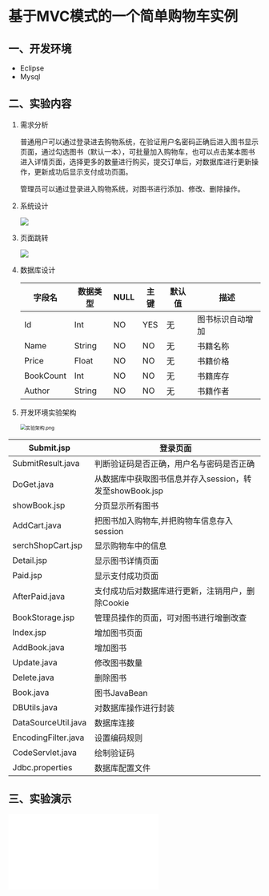 # 基于MVC模式的一个简单购物车实例

##  一、开发环境

- Eclipse
- Mysql

## 二、实验内容

1. 需求分析

   普通用户可以通过登录进去购物系统，在验证用户名密码正确后进入图书显示页面，通过勾选图书（默认一本），可批量加入购物车，也可以点击某本图书进入详情页面，选择更多的数量进行购买，提交订单后，对数据库进行更新操作，更新成功后显示支付成功页面。

   管理员可以通过登录进入购物系统，对图书进行添加、修改、删除操作。

2. 系统设计

   [![](https://mermaid.ink/img/eyJjb2RlIjoiZ3JhcGggVERcblx0QShMb2dpbiBpbikgLS0-IEJ76aqM6K-B56CB5piv5ZCm5q2j56GufVxuXHRCIC0tPiB8Tm98QVxuXHRCIC0tPiB8WWVzfEN755So5oi35ZCN5LiO5a-G56CB5piv5ZCm5q2j56GufVxuXHRDIC0tPiB8Tm98QVxuXHRDIC0tPiBEW1Nob3cgYm9vayBsaXN0XVxuXHREIC0tPiB8Q2xpY2sgc2hvcENhcnQgYnV0dG9ufEVbU2hvdyBzaG9wQ2FydCBpbmZvXVxuXHREIC0tPiB8Q2xpY2sgbW9yZSBkZXRhaWx8RltTaG93IGJvb2sgcHJpY2UgcXVhbnRpdHkgYXV0aG9yXVxuXHRFIC0tPnxDbGljayBCdXkgYnV0dG9ufEdbVXBkYXRlIGRhdGViYXNlLGRpc3BsYXkgcGF5bWVudCBzdWNjZXNzIGluZm9dXG5cdEUgLS0-fENsaWNrIEJhY2sgYnV0dG9ufCBEXG5cdEYgLS0-fENsaWNrIEJ1eSBidXR0b258IEdcblx0RiAtLT58Q2xpY2sgQmFjayBidXR0b258IERcblx0RyAtLT4gSChMb2dpbiBvdXQpXG5cbmNsYXNzRGVmIGNsYXNzTmFtZSBmaWxsOiNmZmNjMDAsc3Ryb2tlOiMwMDAsc3Ryb2tlLXdpZHRoOjJweCxmb250LWZhbWlseTpjb25zb2xhcztcbmNsYXNzIEEsQixDLEQsRSxGLEcsSCBjbGFzc05hbWU7XG5cdFxuXHRcdCIsIm1lcm1haWQiOnsidGhlbWUiOiJkZWZhdWx0In19)](https://mermaid-js.github.io/mermaid-live-editor/#/edit/eyJjb2RlIjoiZ3JhcGggVERcblx0QShMb2dpbiBpbikgLS0-IEJ76aqM6K-B56CB5piv5ZCm5q2j56GufVxuXHRCIC0tPiB8Tm98QVxuXHRCIC0tPiB8WWVzfEN755So5oi35ZCN5LiO5a-G56CB5piv5ZCm5q2j56GufVxuXHRDIC0tPiB8Tm98QVxuXHRDIC0tPiBEW1Nob3cgYm9vayBsaXN0XVxuXHREIC0tPiB8Q2xpY2sgc2hvcENhcnQgYnV0dG9ufEVbU2hvdyBzaG9wQ2FydCBpbmZvXVxuXHREIC0tPiB8Q2xpY2sgbW9yZSBkZXRhaWx8RltTaG93IGJvb2sgcHJpY2UgcXVhbnRpdHkgYXV0aG9yXVxuXHRFIC0tPnxDbGljayBCdXkgYnV0dG9ufEdbVXBkYXRlIGRhdGViYXNlLGRpc3BsYXkgcGF5bWVudCBzdWNjZXNzIGluZm9dXG5cdEUgLS0-fENsaWNrIEJhY2sgYnV0dG9ufCBEXG5cdEYgLS0-fENsaWNrIEJ1eSBidXR0b258IEdcblx0RiAtLT58Q2xpY2sgQmFjayBidXR0b258IERcblx0RyAtLT4gSChMb2dpbiBvdXQpXG5cbmNsYXNzRGVmIGNsYXNzTmFtZSBmaWxsOiNmZmNjMDAsc3Ryb2tlOiMwMDAsc3Ryb2tlLXdpZHRoOjJweCxmb250LWZhbWlseTpjb25zb2xhcztcbmNsYXNzIEEsQixDLEQsRSxGLEcsSCBjbGFzc05hbWU7XG5cdFxuXHRcdCIsIm1lcm1haWQiOnsidGhlbWUiOiJkZWZhdWx0In19)
   
   
   
3. 页面跳转

   

   [![](https://mermaid.ink/img/eyJjb2RlIjoiZ3JhcGggVERcblx0QShTdWJtaS5qc3ApIC0tPiBCKFN1Ym1pdFJlc3VsdC5qYXZhKVxuXHRCIC0tPiBDKERvZ2V0LmphdmEpXG5cdEMgLS0-IEQoU2hvd2Jvb2suanNwP3N0YXJ0PTEpXG5cdEQgLS0-RShBZGRDYXJ0LmphdmEpXG5cdEQgLS0-RihEZXRhaWwuanNwKVxuXHRGIC0tPkRcblx0Ri0tPkVcblx0RSAtLT5HKFNlcmNoU2hvcENhcnQuanNwKVxuXHRHIC0tPkRcblx0Ry0tPkgoQWZ0ZXJQYWlkLmphdmEpXG5cdEgtLT5JKFBhaWQuanNwKVxuXG5jbGFzc0RlZiBjbGFzc05hbWUgZmlsbDojZmZjYzAwLHN0cm9rZTojMDAwLHN0cm9rZS13aWR0aDoxcHgsZm9udC1mYW1pbHk6Y29uc29sYXM7XG5jbGFzcyBBLEIsQyxELEUsRixHLEgsSSBjbGFzc05hbWU7XG5cblxuXHRcblx0XHQiLCJtZXJtYWlkIjp7InRoZW1lIjoiZm9yZXN0In19)](https://mermaid-js.github.io/mermaid-live-editor/#/edit/eyJjb2RlIjoiZ3JhcGggVERcblx0QShTdWJtaS5qc3ApIC0tPiBCKFN1Ym1pdFJlc3VsdC5qYXZhKVxuXHRCIC0tPiBDKERvZ2V0LmphdmEpXG5cdEMgLS0-IEQoU2hvd2Jvb2suanNwP3N0YXJ0PTEpXG5cdEQgLS0-RShBZGRDYXJ0LmphdmEpXG5cdEQgLS0-RihEZXRhaWwuanNwKVxuXHRGIC0tPkRcblx0Ri0tPkVcblx0RSAtLT5HKFNlcmNoU2hvcENhcnQuanNwKVxuXHRHIC0tPkRcblx0Ry0tPkgoQWZ0ZXJQYWlkLmphdmEpXG5cdEgtLT5JKFBhaWQuanNwKVxuXG5jbGFzc0RlZiBjbGFzc05hbWUgZmlsbDojZmZjYzAwLHN0cm9rZTojMDAwLHN0cm9rZS13aWR0aDoxcHgsZm9udC1mYW1pbHk6Y29uc29sYXM7XG5jbGFzcyBBLEIsQyxELEUsRixHLEgsSSBjbGFzc05hbWU7XG5cblxuXHRcblx0XHQiLCJtZXJtYWlkIjp7InRoZW1lIjoiZm9yZXN0In19)



   

4. 数据库设计

      | 字段名    | 数据类型 | NULL | 主键 | 默认值 | 描述             |
      | --------- | -------- | ---- | ---- | ------ | ---------------- |
      | Id        | Int      | NO   | YES  | 无     | 图书标识自动增加 |
      | Name      | String   | NO   | NO   | 无     | 书籍名称         |
      | Price     | Float    | NO   | NO   | 无     | 书籍价格         |
      | BookCount | Int      | NO   | NO   | 无     | 书籍库存         |
      | Author    | String   | NO   | NO   | 无     | 书籍作者         |

   

5. 开发环境实验架构

   <img src="https://i.loli.net/2020/05/28/qKWIFMEPxb8QYok.png" alt="实验架构.png" style="zoom:67%;" />

| **Submit.jsp**      | **登录页面**                                            |
| ------------------- | ------------------------------------------------------- |
| SubmitResult.java   | 判断验证码是否正确，用户名与密码是否正确                |
| DoGet.java          | 从数据库中获取图书信息并存入session，转发至showBook.jsp |
| showBook.jsp        | 分页显示所有图书                                        |
| AddCart.java        | 把图书加入购物车,并把购物车信息存入session              |
| serchShopCart.jsp   | 显示购物车中的信息                                      |
| Detail.jsp          | 显示图书详情页面                                        |
| Paid.jsp            | 显示支付成功页面                                        |
| AfterPaid.java      | 支付成功后对数据库进行更新，注销用户，删除Cookie        |
| BookStorage.jsp     | 管理员操作的页面，可对图书进行增删改查                  |
| Index.jsp           | 增加图书页面                                            |
| AddBook.java        | 增加图书                                                |
| Update.java         | 修改图书数量                                            |
| Delete.java         | 删除图书                                                |
| Book.java           | 图书JavaBean                                            |
| DBUtils.java        | 对数据库操作进行封装                                    |
| DataSourceUtil.java | 数据库连接                                              |
| EncodingFilter.java | 设置编码规则                                            |
| CodeServlet.java    | 绘制验证码                                              |
| Jdbc.properties     | 数据库配置文件                                          |

## 三、实验演示

<iframe src="//player.bilibili.com/player.html?aid=925561380&bvid=BV14T4y137Uk&cid=189211982&page=1" scrolling="no" border="0" frameborder="no" framespacing="0" allowfullscreen="true"> </iframe>





